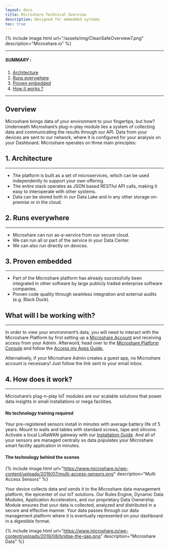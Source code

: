 ```yaml
---
layout: docs
title: Microshare Technical Overview
description: Designed for embedded systems
toc: true
---
```





{% include image.html url="/assets/img/CleanSafeOverview7.png" description="Microshare.io" %}


---------------------------------------

##### SUMMARY : 

1. [Architecture](./#1-architechture)
2. [Runs everywhere](./#2-runs-everywhere)
3. [Proven embedded](./#3-proven-embedded)
4. [How it works ?](./#4-how-it-works)


---------------------------------------
## Overview

Microshare brings data of your environment to your fingertips, but how? Underneath Microshare’s plug-n-play module lies a system of collecting data and communicating the results through our API. Data from your devices are sent to our network, where it is configured for your analysis on your Dashboard. Microshare operates on three main principles:

## 1. Architecture
---------------------------------------

- The platform is built as a set of microservices, which can be used independently to support your own offering.
- The entire stack operates as JSON based RESTful API calls, making it easy to interoperate with other systems.
- Data can be stored both in our Data Lake and in any other storage on-premise or in the cloud.

## 2. Runs everywhere
---------------------------------------

- Microshare can run as-a-service from our secure cloud.
- We can run all or part of the service in your Data Center. 
- We can also run directly on devices.

## 3. Proven embedded
---------------------------------------

- Part of the Microshare platform has already successfully been integrated in other software by large publicly traded enterprise software companies.
- Proven code quality through seamless integration and external audits (e.g. Black Duck).

## What will I be working with?
---------------------------------------

In order to view your environment’s data, you will need to interact with the Microshare Platform by first setting up a [Microshare Account](/docs/2/general/quick-start/create-an-account/) and receiving access from your Admin. Afterword, head over to the [Microshare Platform Consule](https://app.microshare.io/) and follow the [Access my Apps Guide.](/docs/2/general/quick-start/access-my-apps/)

Alternatively, if your Microshare Admin creates a guest app, no Microshare account is necessary! Just follow the link sent to your email inbox. 

## 4. How does it work?
---------------------------------------

Microshare’s plug-n-play IoT modules are our scalable solutions that power data insights in small installations or mega facilities.

#### No technology training required

Your pre-registered sensors install in minutes with average battery life of 5 years. Mount to walls and tables with standard screws, tape and silicone. Activate a local LoRaWAN gateway with our [Installation Guide](/docs/2/installer/lorawan/gateway-installation/). And all of your sensors are managed centrally so data populates your Microshare smart facility application in minutes.

#### The technology behind the scenes

{% include image.html url="https://www.microshare.io/wp-content/uploads/2019/07/multi-access-sensors.png" description="Multi Access Sensors" %}

Your device collects data and sends it to the Microshare data management platform, the epicenter of our IoT solutions. Our Rules Engine, Dynamic Data Modules, Application Accelerators, and our proprietary Data Ownership Module ensures that your data is collected, analyzed and distributed in a secure and effective manner. Your data passes through our data management platform where it is eventually represented on your dashboard in a digestible format. 

{% include image.html url="https://www.microshare.io/wp-content/uploads/2019/08/bridge-the-gap.png" description="Microshare Data" %}



 